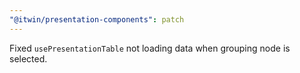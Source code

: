 ```yaml
---
"@itwin/presentation-components": patch
---
```


Fixed `usePresentationTable` not loading data when grouping node is selected.
